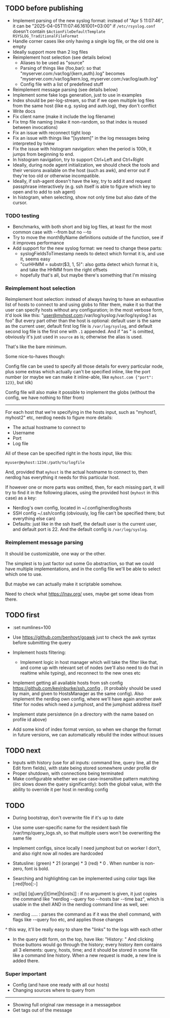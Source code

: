 ## TODO before publishing

- Implement parsing of the new syslog format: instead of "Apr  5 11:07:46",
  it can be "2025-04-05T11:07:46.161001+03:00" if `/etc/rsyslog.conf`
  doesn't contain `$ActionFileDefaultTemplate RSYSLOG_TraditionalFileFormat`
- Handle corner cases like only having a single log file, or the old one is empty
- Ideally support more than 2 log files
- Reimplement host selection (see details below)
  - Aliases to be used as "source"
  - Parsing of things like {foo,bar}: so that
    "myserver.com:/var/log/{kern,auth}.log" becomes
    "myserver.com:/var/log/kern.log, myserver.com:/var/log/auth.log"
  - Config file with a list of predefined stuff
- Reimplement message parsing (see details below)
- Implement some fake logs generation, just to use in examples
- Index should be per-log-stream, so that if we open multiple log files from the
  same host (like e.g. syslog and auth.log), they don't conflict
- Write docs
- Fix client name (make it include the log filename)
- Fix tmp file naming (make it non-random, so that index is reused between
  invocations)
- Fix an issue with reconnect tight loop
- Fix an issue with things like "[system]" in the log messages being interpreted
  by tview
- Fix the issue with histogram navigation: when the period is 100h, it jumps from
  beginning to end.
- In histogram navigation, try to support Ctrl+Left and Ctrl+Right
- Ideally, during node agent initialization, we should check the tools and their
  versions available on the host (such as awk), and error out if they're too old
  or otherwise incompatible.
- Ideally, if ssh-agent doesn't have the key, try to add it and request
  passphrase interactively (e.g. ssh itself is able to figure which key to open
  and to add to ssh agent)
- In histogram, when selecting, show not only time but also date of the cursor.

### TODO testing

- Benchmarks, with both short and big log files, at least for the most common case
  with --from but no --to
- Try to move the monthByName definitions outside of the function, see if it improves
  performance
- Add support for the new syslog format: we need to change these parts:
    - syslogFieldsToTimestamp needs to detect which format it is, and use it,
      seems easy
    - "curHHMM = substr($3, 1, 5)": also gotta detect which format it is, and
      take the HHMM from the right offsets
    - hopefully that's all, but maybe there's something that I'm missing

### Reimplement host selection

Reimplement host selection: instead of always having to have an exhaustive list
of hosts to connect to and using globs to filter them, make it so that the user
can specify hosts without any configuration; in the most verbose form, it'd look
like this: "user@myhost.com:/var/log/syslog:/var/log/syslog.1 as foo" But every part
other than the host is optional: default user is the same as the current user,
default first log file is `/var/log/syslog`, and default second log file is the
first one with `.1` appended. And if "as <something>" is omitted, obviously it's
just used in `source` as is; otherwise the alias is used.

That's like the bare minimum.

Some nice-to-haves though:

Config file can be used to specify all those details for every particular node,
plus some extras which actually can't be specified inline, like the port number
(or maybe we can make it inline-able, like `myhost.com {"port": 123}`, but idk)

Config file will also make it possible to implement the globs (without the
config, we have nothing to filter from)

---

For each host that we're specifying in the hosts input, such as "myhost1, myhost2"
etc, nerdlog needs to figure more details:

- The actual hostname to connect to
- Username
- Port
- Log file

All of these can be specified right in the hosts input, like this:

```
myuser@myhost:1234:/path/to/logfile
```

And, provided that `myhost` is the actual hostname to connect to, then nerdlog
has everything it needs for this particular host.

If however one or more parts was omitted, then, for each missing part, it will
try to find it in the following places, using the provided host (`myhost` in
this case) as a key:

- Nerdlog's own config, located in ~/.config/nerdlog/hosts
- SSH config ~/.ssh/config (obviously, log file can't be specified there; but
  everything else can)
- Defaults: just like in the ssh itself, the default user is the current user,
  and default port is 22. And the default config is `/var/log/syslog`.

### Reimplement message parsing

It should be customizable, one way or the other.

The simplest is to just factor out some Go abstraction, so that we could have
multiple implementations, and in the config file we'll be able to select which
one to use.

But maybe we can actually make it scriptable somehow.

Need to check what https://lnav.org/ uses, maybe get some ideas from there.

## TODO first

- :set numlines=100
- Use https://github.com/benhoyt/goawk just to check the awk syntax before
  submitting the query
- Implement hosts filtering:
  - Implement logic in host manager which will take the filter like that, and
    come up with relevant set of nodes (we'll also need to do that in realtime
    while typing), and reconnect to the new ones etc
- Implement getting all available hosts from ssh config
  https://github.com/kevinburke/ssh_config , (it probably should be used by
  main, and given to HostsManager as the same config). Also implement the nerdlog
  own config, where we'll have again another awk filter for nodes which need
  a jumphost, and the jumphost address itself
- Implement state persistence (in a directory with the name based on profile id
  above)

- Add some kind of index format version, so when we change the format in future
  versions, we can automatically rebuild the index without issues

## TODO next

- Inputs with history (use for all inputs: command line, query line, all the
  Edit form fields), with state being stored somewhere under profile dir
- Proper shutdown, with connections being terminated
- Make configurable whether we use case-insensitive pattern matching
  (iirc slows down the query significantly): both the global value, with
  the ability to override it per host in nerdlog config

## TODO

- During bootstrap, don't overwrite file if it's up to date
- Use some user-specific name for the resident bash file
  /var/tmp/query_logs.sh, so that multiple users won't be overwriting the same
  file

- Implement configs, since locally I need jumphost but on worker I don't, and also
  right now all nodes are hardcoded

- Statusline: (green) * 21 (orange) * 3 (red) * 0 . When number is non-zero,
  font is bold.
- Searching and highlighting can be implemented using color tags like [:red]foo[:-]

- :xc[lip] [q[uery]|t[ime]|h[osts]] : if no argument is given, it just copies
  the command like "nerdlog --query foo --hosts bar --time baz", which is usable
  in the shell AND in the nerdlog command line as well, see:
- :nerdlog ..... : parses the command as if it was the shell command, with flags
  like --query foo etc, and applies those changes

^ this way, it'll be really easy to share the "links" to the logs with each other

- In the query edit form, on the top, have like:
  "History: <prev> <next>"
  And clicking those buttons would go through the history; every history item
  contains all 3 elements: query, hosts, time; and it should be stored in some
  file like a command line history. When a new request is made, a new line is
  added there.

### Super important

- Config (and have one ready with all our hosts)
- Changing sources where to query from

-----

- Showing full original raw message in a messagebox
- Get tags out of the message
